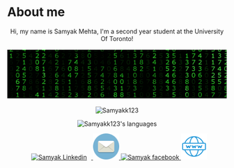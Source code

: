 # About me


<p align="center">
  Hi, my name is Samyak Mehta, I'm a second year student at the University Of Toronto!
  <br/>
  <br/>

  <img src="https://github.com/Samyakk123/Samyakk123/blob/main/icons/introGif.gif">
</p>


<p align="center">
  <img align="center" alt="Samyakk123" src="https://komarev.com/ghpvc/?username=Samyakk123"/>
</p>
<p align="center">
  <img alt="Samyakk123's languages" src="https://github-readme-stats.vercel.app/api/top-langs/?username=Samyakk123&langs_count=6&layout=compact&theme=dark"/>


</p>

<p align="center">
  <a href="https://www.linkedin.com/in/samyak-mehta2/">
  <img style="margin:10px" alt="Samyak Linkedin" width="60px" src="https://raw.githubusercontent.com/peterthehan/peterthehan/master/assets/linkedin.svg" style="max-width:100%;">
  </a>

  <!-- Fix this one tmrw -->
  <a href="mailto:samyakmehta@mail.utoronto.ca">
    <img alt="Samyak Linkedin" width="60px" src="https://github.com/Samyakk123/Samyakk123/blob/main/icons/mail.png" style="max-width:100%;">
  </a>
  <a href="https://www.facebook.com/samyak.mt/">
    <img alt="Samyak facebook" width="60px" src="https://github.com/peterthehan/peterthehan/blob/master/assets/facebook.svg" style="max-width:100%;">
  </a>

  <a href="https://samyakmehta.me/">
    <img alt="Samyak facebook" width="60px" height="60px" src="https://github.com/Samyakk123/Samyakk123/blob/main/icons/website.png" style="max-width:100%;">
  </a>
</p>

